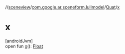 //[sceneview](../../../index.md)/[com.google.ar.sceneform.lullmodel](../index.md)/[Quat](index.md)/[x](x.md)

# x

[androidJvm]\
open fun [x](x.md)(): [Float](https://kotlinlang.org/api/latest/jvm/stdlib/kotlin/-float/index.html)
